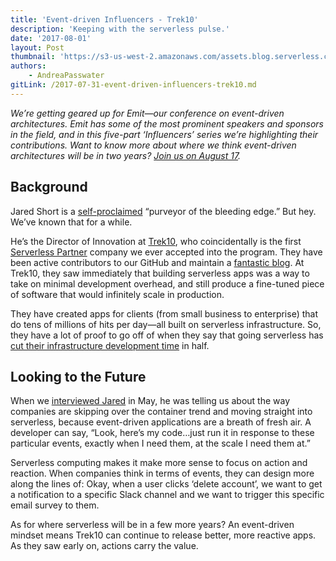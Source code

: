 ```yaml
---
title: 'Event-driven Influencers - Trek10'
description: 'Keeping with the serverless pulse.'
date: '2017-08-01'
layout: Post
thumbnail: 'https://s3-us-west-2.amazonaws.com/assets.blog.serverless.com/trek10-logo.png'
authors:
    - AndreaPasswater
gitLink: /2017-07-31-event-driven-influencers-trek10.md
---
```


*We’re getting geared up for Emit—our conference on event-driven architectures. Emit has some of the most prominent speakers and sponsors in the field, and in this five-part ‘Influencers’ series we’re highlighting their contributions. Want to know more about where we think event-driven architectures will be in two years? [Join us on August 17](http://www.emitconference.com).*

## Background

Jared Short is a [self-proclaimed](https://twitter.com/shortjared?lang=en) “purveyor of the bleeding edge.” But hey. We’ve known that for a while.

He’s the Director of Innovation at [Trek10](https://www.trek10.com/), who coincidentally is the first [Serverless Partner](https://serverless.com/partners/) company we ever accepted into the program. They have been active contributors to our GitHub and maintain a [fantastic blog](https://www.trek10.com/blog/). At Trek10, they saw immediately that building serverless apps was a way to take on minimal development overhead, and still produce a fine-tuned piece of software that would infinitely scale in production.

They have created apps for clients (from small business to enterprise) that do tens of millions of hits per day—all built on serverless infrastructure. So, they have a lot of proof to go off of when they say that going serverless has [cut their infrastructure development time](https://serverless.com/learn/graphql-and-serverless/) in half. 

## Looking to the Future

When we [interviewed Jared](https://serverless.com/blog/serverless-air-episode-two/) in May, he was telling us about the way companies are skipping over the container trend and moving straight into serverless, because event-driven applications are a breath of fresh air. A developer can say, “Look, here’s my code…just run it in response to these particular events, exactly when I need them, at the scale I need them at.”

Serverless computing makes it make more sense to focus on action and reaction. When companies think in terms of events, they can design more along the lines of: Okay, when a user clicks ‘delete account’, we want to get a notification to a specific Slack channel and we want to trigger this specific email survey to them. 

As for where serverless will be in a few more years? An event-driven mindset means Trek10 can continue to release better, more reactive apps. As they saw early on, actions carry the value.
